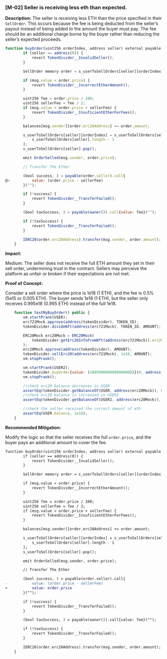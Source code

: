 ### [M-02] Seller is receiving less eth than expected.

**Description:**
The seller is receiving less ETH than the price specified in their `SellOrder`. This occurs because the fee is being deducted from the seller’s payout instead of being added to the amount the buyer must pay. The fee should be an additional charge borne by the buyer rather than reducing the seller’s expected proceeds.

```javascript
function buyOrder(uint256 orderIndex, address seller) external payable {
        if (seller == address(0)) {
            revert TokenDivider__InvalidSeller();
        }

        SellOrder memory order = s_userToSellOrders[seller][orderIndex];

        if (msg.value < order.price) {
            revert TokenDivider__IncorrectEtherAmount();
        }

        uint256 fee = order.price / 100;
        uint256 sellerFee = fee / 2;
        if (msg.value < order.price + sellerFee) {
            revert TokenDivider__InsuficientEtherForFees();
        }

        balances[msg.sender][order.erc20Address] += order.amount;

        s_userToSellOrders[seller][orderIndex] = s_userToSellOrders[seller][
            s_userToSellOrders[seller].length - 1
        ];
        s_userToSellOrders[seller].pop();

        emit OrderSelled(msg.sender, order.price);

        // Transfer The Ether

        (bool success, ) = payable(order.seller).call{
@>          value: (order.price - sellerFee)
        }("");

        if (!success) {
            revert TokenDivider__TransferFailed();
        }

        (bool taxSuccess, ) = payable(owner()).call{value: fee}("");

        if (!taxSuccess) {
            revert TokenDivider__TransferFailed();
        }

        IERC20(order.erc20Address).transfer(msg.sender, order.amount);
    }
```

**Impact:**

Medium: The seller does not receive the full ETH amount they set in their sell order, undermining trust in the contract. Sellers may perceive the platform as unfair or broken if their expectations are not met.

**Proof of Concept:**

Consider a sell order where the price is 1e18 (1 ETH), and the fee is 0.5% (5e15 or 0.005 ETH). The buyer sends 1e18 (1 ETH), but the seller only receives 0.995e18 (0.995 ETH) instead of the full 1e18.

```javascript
    function testMyBuyOrder() public {
        vm.startPrank(USER);
        erc721Mock.approve(address(tokenDivider), TOKEN_ID);
        tokenDivider.divideNft(address(erc721Mock), TOKEN_ID, AMOUNT);

        ERC20Mock erc20Mock = ERC20Mock(
            tokenDivider.getErc20InfoFromNft(address(erc721Mock)).erc20Address
        );
        erc20Mock.approve(address(tokenDivider), AMOUNT);
        tokenDivider.sellErc20(address(erc721Mock), 1e18, AMOUNT);
        vm.stopPrank();

        vm.startPrank(USER2);
        tokenDivider.buyOrder{value: (1005000000000000000)}(0, address(USER));
        vm.stopPrank();

        //check erc20 balance decreases in USER
        assertEq(tokenDivider.getBalanceOf(USER, address(erc20Mock)), 0);
        //check erc20 balance is increased in USER2
        assertEq(tokenDivider.getBalanceOf(USER2, address(erc20Mock)), AMOUNT);

        //check the seller received the correct amount of eth
        assertEq(USER.balance, 1e18);
    }
```
**Recommended Mitigation:**

Modify the logic so that the seller receives the full `order.price`, and the buyer pays an additional amount to cover the fee.
```diff
function buyOrder(uint256 orderIndex, address seller) external payable {
        if (seller == address(0)) {
            revert TokenDivider__InvalidSeller();
        }

        SellOrder memory order = s_userToSellOrders[seller][orderIndex];

        if (msg.value < order.price) {
            revert TokenDivider__IncorrectEtherAmount();
        }

        uint256 fee = order.price / 100;
        uint256 sellerFee = fee / 2;
        if (msg.value < order.price + sellerFee) {
            revert TokenDivider__InsuficientEtherForFees();
        }

        balances[msg.sender][order.erc20Address] += order.amount;

        s_userToSellOrders[seller][orderIndex] = s_userToSellOrders[seller][
            s_userToSellOrders[seller].length - 1
        ];
        s_userToSellOrders[seller].pop();

        emit OrderSelled(msg.sender, order.price);

        // Transfer The Ether

        (bool success, ) = payable(order.seller).call{
-           value: (order.price - sellerFee)
+           value: order.price
        }("");

        if (!success) {
            revert TokenDivider__TransferFailed();
        }

        (bool taxSuccess, ) = payable(owner()).call{value: fee}("");

        if (!taxSuccess) {
            revert TokenDivider__TransferFailed();
        }

        IERC20(order.erc20Address).transfer(msg.sender, order.amount);
    }
```